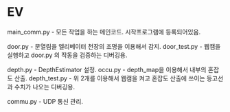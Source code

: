 # EV
main_comm.py - 모든 작업을 하는 메인코드. 시작프로그램에 등록되어있음.

door.py - 문열림을 엘리베이터 천장의 조명을 이용해서 감지.
door_test.py - 웹캠을 실행하고 door.py 의 작동을 검증하는 디버깅용.

depth.py - DepthEstimator 설정.
occu.py - depth_map을 이용해서 내부의 혼잡도 산출.
depth_test.py - 위 2개를 이용해서 웹캠을 켜고 혼잡도 산출에 쓰이는 등고선과 수치가 나오는 디버깅용.

commu.py - UDP 통신 관리. 
